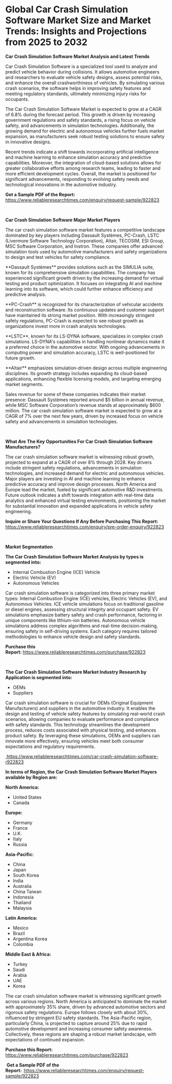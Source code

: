 <p><h1>Global Car Crash Simulation Software Market Size and Market Trends: Insights and Projections from 2025 to 2032</h1></p><p><strong>Car Crash Simulation Software Market Analysis and Latest Trends</strong></p>
<p><p>Car Crash Simulation Software is a specialized tool used to analyze and predict vehicle behavior during collisions. It allows automotive engineers and researchers to evaluate vehicle safety designs, assess potential risks, and enhance the overall crashworthiness of vehicles. By simulating various crash scenarios, the software helps in improving safety features and meeting regulatory standards, ultimately minimizing injury risks for occupants.</p><p>The Car Crash Simulation Software Market is expected to grow at a CAGR of 6.8% during the forecast period. This growth is driven by increasing government regulations and safety standards, a rising focus on vehicle safety, and advancements in simulation technologies. Additionally, the growing demand for electric and autonomous vehicles further fuels market expansion, as manufacturers seek robust testing solutions to ensure safety in innovative designs. </p><p>Recent trends indicate a shift towards incorporating artificial intelligence and machine learning to enhance simulation accuracy and predictive capabilities. Moreover, the integration of cloud-based solutions allows for greater collaborative efforts among research teams, leading to faster and more efficient development cycles. Overall, the market is positioned for significant advancements, responding to evolving safety needs and technological innovations in the automotive industry.</p></p>
<p><strong>Get a Sample PDF of the Report:&nbsp;</strong> <a href="https://www.reliableresearchtimes.com/enquiry/request-sample/922823?utm_campaign=2186&utm_medium=2&utm_source=Github&utm_content=ia&utm_term=18042025&utm_id=car-crash-simulation-software">https://www.reliableresearchtimes.com/enquiry/request-sample/922823</a></p>
<p>&nbsp;</p>
<p><strong>Car Crash Simulation Software Major Market Players</strong></p>
<p><p>The car crash simulation software market features a competitive landscape dominated by key players including Dassault Systèmes, PC-Crash, LSTC (Livermore Software Technology Corporation), Altair, TECOSIM, ESI Group, MSC Software Corporation, and Instron. These companies offer advanced simulation tools used by automotive manufacturers and safety organizations to design and test vehicles for safety compliance.</p><p>**Dassault Systèmes** provides solutions such as the SIMULIA suite, known for its comprehensive simulation capabilities. The company has experienced significant growth driven by the increasing demand for virtual testing and product optimization. It focuses on integrating AI and machine learning into its software, which could further enhance efficiency and predictive analysis.</p><p>**PC-Crash** is recognized for its characterization of vehicular accidents and reconstruction software. Its continuous updates and customer support have maintained its strong market position. With increasingly stringent safety regulations, PC-Crash is expected to see robust growth as organizations invest more in crash analysis technologies.</p><p>**LSTC**, known for its LS-DYNA software, specializes in complex crash simulations. LS-DYNA's capabilities in handling nonlinear dynamics make it a preferred choice in the automotive sector. With ongoing advancements in computing power and simulation accuracy, LSTC is well-positioned for future growth.</p><p>**Altair** emphasizes simulation-driven design across multiple engineering disciplines. Its growth strategy includes expanding its cloud-based applications, enhancing flexible licensing models, and targeting emerging market segments.</p><p>Sales revenue for some of these companies indicates their market presence: Dassault Systèmes reported around $5 billion in annual revenue, while MSC Software Corporation’s revenue stands at approximately $600 million. The car crash simulation software market is expected to grow at a CAGR of 7% over the next few years, driven by increased focus on vehicle safety and advancements in simulation technologies.</p></p>
<p>&nbsp;</p>
<p><strong>What Are The Key Opportunities For Car Crash Simulation Software Manufacturers?</strong></p>
<p><p>The car crash simulation software market is witnessing robust growth, projected to expand at a CAGR of over 8% through 2028. Key drivers include stringent safety regulations, advancements in simulation technologies, and increased demand for electric and autonomous vehicles. Major players are investing in AI and machine learning to enhance predictive accuracy and improve design processes. North America and Europe lead the market, fueled by significant automotive R&D investments. Future outlook indicates a shift towards integration with real-time data analytics and enhanced virtual testing environments, positioning the market for substantial innovation and expanded applications in vehicle safety engineering.</p></p>
<p><strong>Inquire or Share Your Questions If Any Before Purchasing This Report:</strong> <a href="https://www.reliableresearchtimes.com/enquiry/pre-order-enquiry/922823?utm_campaign=2186&utm_medium=2&utm_source=Github&utm_content=ia&utm_term=18042025&utm_id=car-crash-simulation-software">https://www.reliableresearchtimes.com/enquiry/pre-order-enquiry/922823</a></p>
<p>&nbsp;</p>
<p><strong>Market Segmentation</strong></p>
<p><strong>The Car Crash Simulation Software Market Analysis by types is segmented into:</strong></p>
<p><ul><li>Internal Combustion Engine (ICE) Vehicle</li><li>Electric Vehicle (EV)</li><li>Autonomous Vehicles</li></ul></p>
<p><p>Car crash simulation software is categorized into three primary market types: Internal Combustion Engine (ICE) vehicles, Electric Vehicles (EV), and Autonomous Vehicles. ICE vehicle simulations focus on traditional gasoline or diesel engines, assessing structural integrity and occupant safety. EV simulations emphasize battery safety and crash performance, factoring in unique components like lithium-ion batteries. Autonomous vehicle simulations address complex algorithms and real-time decision-making, ensuring safety in self-driving systems. Each category requires tailored methodologies to enhance vehicle design and safety standards.</p></p>
<p><strong>Purchase this Report:&nbsp;</strong><a href="https://www.reliableresearchtimes.com/purchase/922823?utm_campaign=2186&utm_medium=2&utm_source=Github&utm_content=ia&utm_term=18042025&utm_id=car-crash-simulation-software">https://www.reliableresearchtimes.com/purchase/922823</a></p>
<p>&nbsp;</p>
<p><strong>The Car Crash Simulation Software Market Industry Research by Application is segmented into:</strong></p>
<p><ul><li>OEMs</li><li>Suppliers</li></ul></p>
<p><p>Car crash simulation software is crucial for OEMs (Original Equipment Manufacturers) and suppliers in the automotive industry. It enables the design and testing of vehicle safety features by simulating real-world crash scenarios, allowing companies to evaluate performance and compliance with safety standards. This technology streamlines the development process, reduces costs associated with physical testing, and enhances product safety. By leveraging these simulations, OEMs and suppliers can innovate more effectively, ensuring vehicles meet both consumer expectations and regulatory requirements.</p></p>
<p><a href="https://www.reliableresearchtimes.com/car-crash-simulation-software-r922823?utm_campaign=2186&utm_medium=2&utm_source=Github&utm_content=ia&utm_term=18042025&utm_id=car-crash-simulation-software">&nbsp;https://www.reliableresearchtimes.com/car-crash-simulation-software-r922823</a></p>
<p><strong>In terms of Region, the Car Crash Simulation Software Market Players available by Region are:</strong></p>
<p>
    <p> <strong> North America: </strong>
        <ul>
            <li>United States</li>
            <li>Canada</li>
        </ul>
        </p> 
    <p> <strong> Europe: </strong>
        <ul>
            <li>Germany</li>
            <li>France</li>
            <li>U.K.</li>
            <li>Italy</li>
            <li>Russia</li>
        </ul>
        </p> 
    <p> <strong> Asia-Pacific: </strong>
        <ul>
            <li>China</li>
            <li>Japan</li>
            <li>South Korea</li>
            <li>India</li>
            <li>Australia</li>
            <li>China Taiwan</li>
            <li>Indonesia</li>
            <li>Thailand</li>
            <li>Malaysia</li>
        </ul>
        </p> 
    <p> <strong> Latin America: </strong>
        <ul>
            <li>Mexico</li>
            <li>Brazil</li>
            <li>Argentina Korea</li>
            <li>Colombia</li>
        </ul>
        </p> 
    <p> <strong> Middle East & Africa: </strong>
        <ul>
            <li>Turkey</li>
            <li>Saudi</li>
            <li>Arabia</li>
            <li>UAE</li>
            <li>Korea</li>
        </ul>
    </p>
    </p>
<p><p>The car crash simulation software market is witnessing significant growth across various regions. North America is anticipated to dominate the market with approximately 35% share, driven by advanced automotive sectors and rigorous safety regulations. Europe follows closely with about 30%, influenced by stringent EU safety standards. The Asia-Pacific region, particularly China, is projected to capture around 25% due to rapid automotive development and increasing consumer safety awareness. Collectively, these regions are shaping a robust market landscape, with expectations of continued expansion.</p></p>
<p><strong>Purchase this Report: </strong><a href="https://www.reliableresearchtimes.com/purchase/922823?utm_campaign=2186&utm_medium=2&utm_source=Github&utm_content=ia&utm_term=18042025&utm_id=car-crash-simulation-software">https://www.reliableresearchtimes.com/purchase/922823</a></p>
<p>&nbsp;<strong>Get a Sample PDF of the Report:&nbsp;&nbsp;</strong><a href="https://www.reliableresearchtimes.com/enquiry/request-sample/922823?utm_campaign=2186&utm_medium=2&utm_source=Github&utm_content=ia&utm_term=18042025&utm_id=car-crash-simulation-software">https://www.reliableresearchtimes.com/enquiry/request-sample/922823</a></p>
<p><strong></strong></p>
<p><p></p><p></p><p></p></p>